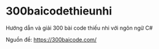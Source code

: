 # 300baicodethieunhi
Hướng dẫn và giải 300 bài code thiếu nhi với ngôn ngữ C#

Nguồn đề: https://300baicode.com/
